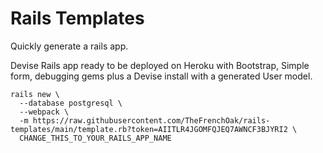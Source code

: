 # Rails Templates
Quickly generate a rails app.

Devise
Rails app ready to be deployed on Heroku with Bootstrap, Simple form, debugging gems plus a Devise install with a generated User model.

```
rails new \
  --database postgresql \
  --webpack \
  -m https://raw.githubusercontent.com/TheFrenchOak/rails-templates/main/template.rb?token=AIITLR4JGOMFQJEQ7AWNCF3BJYRI2 \
  CHANGE_THIS_TO_YOUR_RAILS_APP_NAME
  ```
